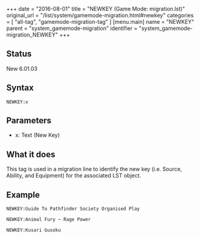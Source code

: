 +++
date = "2016-08-01"
title = "NEWKEY (Game Mode: migration.lst)"
original_url = "/list/system/gamemode-migration.html#newkey"
categories = [ "all-tag", "gamemode-migration-tag" ]
[menu.main]
    name = "NEWKEY"
    parent = "system_gamemode-migration"
    identifier = "system_gamemode-migration_NEWKEY"
+++

## Status

New 6.01.03

## Syntax

`NEWKEY:x`

## Parameters

-   x: Text (New Key)



What it does
------------

This tag is used in a migration line to identify the new key (i.e.
Source, Ability, and Equipment) for the associated LST object.

Example
-------

`NEWKEY:Guide To Pathfinder Society Organised Play`

`NEWKEY:Animal Fury ~ Rage Power`

`NEWKEY:Kusari Gusoku`



